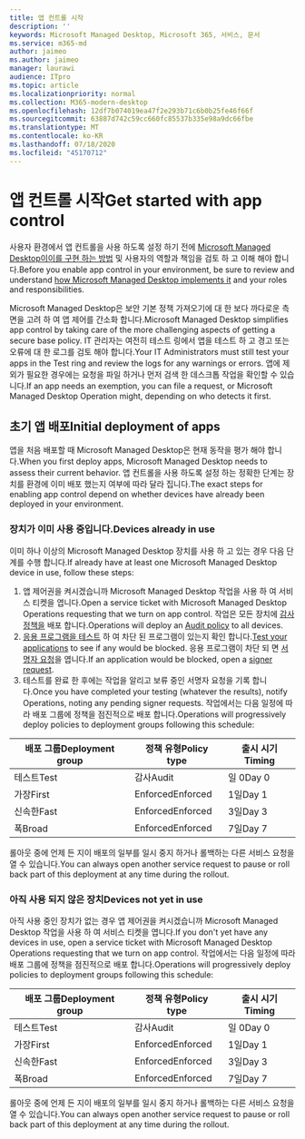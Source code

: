 ```yaml
---
title: 앱 컨트롤 시작
description: ''
keywords: Microsoft Managed Desktop, Microsoft 365, 서비스, 문서
ms.service: m365-md
author: jaimeo
ms.author: jaimeo
manager: laurawi
audience: ITpro
ms.topic: article
ms.localizationpriority: normal
ms.collection: M365-modern-desktop
ms.openlocfilehash: 12df7b074019ea47f2e293b71c6b0b25fe46f66f
ms.sourcegitcommit: 63887d742c59cc660fc85537b335e98a9dc66fbe
ms.translationtype: MT
ms.contentlocale: ko-KR
ms.lasthandoff: 07/18/2020
ms.locfileid: "45170712"
---
```

# <a name="get-started-with-app-control"></a><span data-ttu-id="bce4a-103">앱 컨트롤 시작</span><span class="sxs-lookup"><span data-stu-id="bce4a-103">Get started with app control</span></span>

<span data-ttu-id="bce4a-104">사용자 환경에서 앱 컨트롤을 사용 하도록 설정 하기 전에 [Microsoft Managed Desktop이이를 구현 하는 방법](../service-description/app-control.md) 및 사용자의 역할과 책임을 검토 하 고 이해 해야 합니다.</span><span class="sxs-lookup"><span data-stu-id="bce4a-104">Before you enable app control in your environment, be sure to review and understand [how Microsoft Managed Desktop implements it](../service-description/app-control.md) and your roles and responsibilities.</span></span>

<span data-ttu-id="bce4a-105">Microsoft Managed Desktop은 보안 기본 정책 가져오기에 대 한 보다 까다로운 측면을 고려 하 여 앱 제어를 간소화 합니다.</span><span class="sxs-lookup"><span data-stu-id="bce4a-105">Microsoft Managed Desktop simplifies app control by taking care of the more challenging aspects of getting a secure base policy.</span></span> <span data-ttu-id="bce4a-106">IT 관리자는 여전히 테스트 링에서 앱을 테스트 하 고 경고 또는 오류에 대 한 로그를 검토 해야 합니다.</span><span class="sxs-lookup"><span data-stu-id="bce4a-106">Your IT Administrators must still test your apps in the Test ring and review the logs for any warnings or errors.</span></span> <span data-ttu-id="bce4a-107">앱에 제외가 필요한 경우에는 요청을 파일 하거나 먼저 검색 한 데스크톱 작업을 확인할 수 있습니다.</span><span class="sxs-lookup"><span data-stu-id="bce4a-107">If an app needs an exemption, you can file a request, or Microsoft Managed Desktop Operation might, depending on who detects it first.</span></span>

## <a name="initial-deployment-of-apps"></a><span data-ttu-id="bce4a-108">초기 앱 배포</span><span class="sxs-lookup"><span data-stu-id="bce4a-108">Initial deployment of apps</span></span>

<span data-ttu-id="bce4a-109">앱을 처음 배포할 때 Microsoft Managed Desktop은 현재 동작을 평가 해야 합니다.</span><span class="sxs-lookup"><span data-stu-id="bce4a-109">When you first deploy apps, Microsoft Managed Desktop needs to assess their current behavior.</span></span> <span data-ttu-id="bce4a-110">앱 컨트롤을 사용 하도록 설정 하는 정확한 단계는 장치를 환경에 이미 배포 했는지 여부에 따라 달라 집니다.</span><span class="sxs-lookup"><span data-stu-id="bce4a-110">The exact steps for enabling app control depend on whether devices have already been deployed in your environment.</span></span>

### <a name="devices-already-in-use"></a><span data-ttu-id="bce4a-111">장치가 이미 사용 중입니다.</span><span class="sxs-lookup"><span data-stu-id="bce4a-111">Devices already in use</span></span>

<span data-ttu-id="bce4a-112">이미 하나 이상의 Microsoft Managed Desktop 장치를 사용 하 고 있는 경우 다음 단계를 수행 합니다.</span><span class="sxs-lookup"><span data-stu-id="bce4a-112">If already have at least one Microsoft Managed Desktop device in use, follow these steps:</span></span>

1. <span data-ttu-id="bce4a-113">앱 제어권을 켜시겠습니까 Microsoft Managed Desktop 작업을 사용 하 여 서비스 티켓을 엽니다.</span><span class="sxs-lookup"><span data-stu-id="bce4a-113">Open a service ticket with Microsoft Managed Desktop Operations requesting that we turn on app control.</span></span> <span data-ttu-id="bce4a-114">작업은 모든 장치에 [감사 정책을](../service-description/app-control.md#audit-policy) 배포 합니다.</span><span class="sxs-lookup"><span data-stu-id="bce4a-114">Operations will deploy an [Audit policy](../service-description/app-control.md#audit-policy) to all devices.</span></span>
2. <span data-ttu-id="bce4a-115">[응용 프로그램을 테스트](../working-with-managed-desktop/work-with-app-control.md#add-a-new-app) 하 여 차단 된 프로그램이 있는지 확인 합니다.</span><span class="sxs-lookup"><span data-stu-id="bce4a-115">[Test your applications](../working-with-managed-desktop/work-with-app-control.md#add-a-new-app) to see if any would be blocked.</span></span> <span data-ttu-id="bce4a-116">응용 프로그램이 차단 되 면 [서명자 요청](../working-with-managed-desktop/work-with-app-control.md#add-or-remove-a-trusted-signer)을 엽니다.</span><span class="sxs-lookup"><span data-stu-id="bce4a-116">If an application would be blocked, open a [signer request](../working-with-managed-desktop/work-with-app-control.md#add-or-remove-a-trusted-signer).</span></span> 
3. <span data-ttu-id="bce4a-117">테스트를 완료 한 후에는 작업을 알리고 보류 중인 서명자 요청을 기록 합니다.</span><span class="sxs-lookup"><span data-stu-id="bce4a-117">Once you have completed your testing (whatever the results), notify Operations, noting any pending signer requests.</span></span> <span data-ttu-id="bce4a-118">작업에서는 다음 일정에 따라 배포 그룹에 정책을 점진적으로 배포 합니다.</span><span class="sxs-lookup"><span data-stu-id="bce4a-118">Operations will progressively deploy policies to deployment groups following this schedule:</span></span>

|<span data-ttu-id="bce4a-119">배포 그룹</span><span class="sxs-lookup"><span data-stu-id="bce4a-119">Deployment group</span></span>  |<span data-ttu-id="bce4a-120">정책 유형</span><span class="sxs-lookup"><span data-stu-id="bce4a-120">Policy type</span></span>  |<span data-ttu-id="bce4a-121">출시 시기</span><span class="sxs-lookup"><span data-stu-id="bce4a-121">Timing</span></span>  |
|---------|---------|---------|
|<span data-ttu-id="bce4a-122">테스트</span><span class="sxs-lookup"><span data-stu-id="bce4a-122">Test</span></span>     |  <span data-ttu-id="bce4a-123">감사</span><span class="sxs-lookup"><span data-stu-id="bce4a-123">Audit</span></span>       |  <span data-ttu-id="bce4a-124">일 0</span><span class="sxs-lookup"><span data-stu-id="bce4a-124">Day 0</span></span>       |
|<span data-ttu-id="bce4a-125">가장</span><span class="sxs-lookup"><span data-stu-id="bce4a-125">First</span></span>     | <span data-ttu-id="bce4a-126">Enforced</span><span class="sxs-lookup"><span data-stu-id="bce4a-126">Enforced</span></span>        | <span data-ttu-id="bce4a-127">1일</span><span class="sxs-lookup"><span data-stu-id="bce4a-127">Day 1</span></span>        |
|<span data-ttu-id="bce4a-128">신속한</span><span class="sxs-lookup"><span data-stu-id="bce4a-128">Fast</span></span>     | <span data-ttu-id="bce4a-129">Enforced</span><span class="sxs-lookup"><span data-stu-id="bce4a-129">Enforced</span></span>        |  <span data-ttu-id="bce4a-130">3일</span><span class="sxs-lookup"><span data-stu-id="bce4a-130">Day 3</span></span>       |
|<span data-ttu-id="bce4a-131">폭</span><span class="sxs-lookup"><span data-stu-id="bce4a-131">Broad</span></span>     | <span data-ttu-id="bce4a-132">Enforced</span><span class="sxs-lookup"><span data-stu-id="bce4a-132">Enforced</span></span>        |  <span data-ttu-id="bce4a-133">7일</span><span class="sxs-lookup"><span data-stu-id="bce4a-133">Day 7</span></span>       |

<span data-ttu-id="bce4a-134">롤아웃 중에 언제 든 지이 배포의 일부를 일시 중지 하거나 롤백하는 다른 서비스 요청을 열 수 있습니다.</span><span class="sxs-lookup"><span data-stu-id="bce4a-134">You can always open another service request to pause or roll back part of this deployment at any time during the rollout.</span></span>

### <a name="devices-not-yet-in-use"></a><span data-ttu-id="bce4a-135">아직 사용 되지 않은 장치</span><span class="sxs-lookup"><span data-stu-id="bce4a-135">Devices not yet in use</span></span>

<span data-ttu-id="bce4a-136">아직 사용 중인 장치가 없는 경우 앱 제어권을 켜시겠습니까 Microsoft Managed Desktop 작업을 사용 하 여 서비스 티켓을 엽니다.</span><span class="sxs-lookup"><span data-stu-id="bce4a-136">If you don't yet have any devices in use, open a service ticket with Microsoft Managed Desktop Operations requesting that we turn on app control.</span></span> <span data-ttu-id="bce4a-137">작업에서는 다음 일정에 따라 배포 그룹에 정책을 점진적으로 배포 합니다.</span><span class="sxs-lookup"><span data-stu-id="bce4a-137">Operations will progressively deploy policies to deployment groups following this schedule:</span></span>

|<span data-ttu-id="bce4a-138">배포 그룹</span><span class="sxs-lookup"><span data-stu-id="bce4a-138">Deployment group</span></span>  |<span data-ttu-id="bce4a-139">정책 유형</span><span class="sxs-lookup"><span data-stu-id="bce4a-139">Policy type</span></span>  |<span data-ttu-id="bce4a-140">출시 시기</span><span class="sxs-lookup"><span data-stu-id="bce4a-140">Timing</span></span>  |
|---------|---------|---------|
|<span data-ttu-id="bce4a-141">테스트</span><span class="sxs-lookup"><span data-stu-id="bce4a-141">Test</span></span>     |  <span data-ttu-id="bce4a-142">감사</span><span class="sxs-lookup"><span data-stu-id="bce4a-142">Audit</span></span>       |  <span data-ttu-id="bce4a-143">일 0</span><span class="sxs-lookup"><span data-stu-id="bce4a-143">Day 0</span></span>       |
|<span data-ttu-id="bce4a-144">가장</span><span class="sxs-lookup"><span data-stu-id="bce4a-144">First</span></span>     | <span data-ttu-id="bce4a-145">Enforced</span><span class="sxs-lookup"><span data-stu-id="bce4a-145">Enforced</span></span>        | <span data-ttu-id="bce4a-146">1일</span><span class="sxs-lookup"><span data-stu-id="bce4a-146">Day 1</span></span>        |
|<span data-ttu-id="bce4a-147">신속한</span><span class="sxs-lookup"><span data-stu-id="bce4a-147">Fast</span></span>     | <span data-ttu-id="bce4a-148">Enforced</span><span class="sxs-lookup"><span data-stu-id="bce4a-148">Enforced</span></span>        |  <span data-ttu-id="bce4a-149">3일</span><span class="sxs-lookup"><span data-stu-id="bce4a-149">Day 3</span></span>       |
|<span data-ttu-id="bce4a-150">폭</span><span class="sxs-lookup"><span data-stu-id="bce4a-150">Broad</span></span>     | <span data-ttu-id="bce4a-151">Enforced</span><span class="sxs-lookup"><span data-stu-id="bce4a-151">Enforced</span></span>        |  <span data-ttu-id="bce4a-152">7일</span><span class="sxs-lookup"><span data-stu-id="bce4a-152">Day 7</span></span>       |

<span data-ttu-id="bce4a-153">롤아웃 중에 언제 든 지이 배포의 일부를 일시 중지 하거나 롤백하는 다른 서비스 요청을 열 수 있습니다.</span><span class="sxs-lookup"><span data-stu-id="bce4a-153">You can always open another service request to pause or roll back part of this deployment at any time during the rollout.</span></span>

